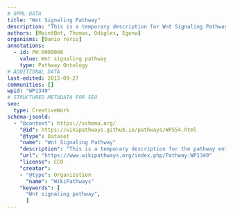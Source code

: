 ```yaml
---
# GPML DATA
title: "Wnt Signaling Pathway"
description: "This is a temporary description for Wnt Signaling Pathway"
authors: [MaintBot, Thomas, Ddigles, Egonw]
organisms: [Danio rerio]
annotations:
  - id: PW:0000008
    value: Wnt signaling pathway
    type: Pathway Ontology
# ADDITIONAL DATA
last-edited: 2015-09-27
communities: []
wpid: "WP1349"
# STRUCTURED METADATA FOR SEO
seo:
  type: CreativeWork
schema-jsonld:
  - "@context": https://schema.org/
    "@id": https://wikipathways.github.io/pathways/WP554.html
    "@type": Dataset
    "name": "Wnt Signaling Pathway"
    "description": "This is a temporary description for the pathway entitled: Wnt Signaling Pathway"
    "url": "https://www.wikipathways.org/index.php/Pathway:WP1349"
    "license": CC0
    "creator":
    - "@type": Organization
      "name": "WikiPathways"
    "keywords": [
      "Wnt signaling pathway",
      ]
---
```

